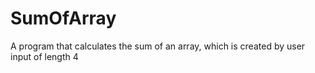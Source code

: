# SumOfArray
A program that calculates the sum of an array, which is created by user input of length 4
